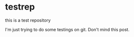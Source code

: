 # testrep
this is a test repository

I'm just trying to do some testings on git. Don't mind this post.

